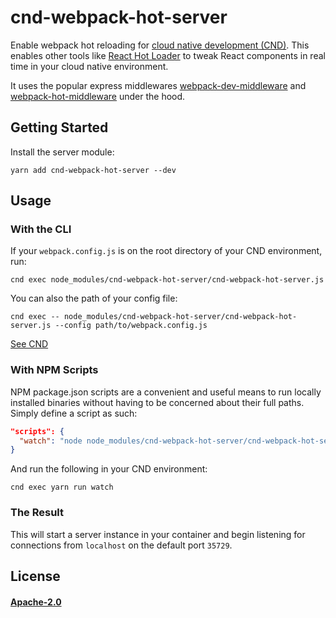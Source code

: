 # cnd-webpack-hot-server
 
Enable webpack hot reloading for [cloud native development (CND)][cnd-url]. This enables other tools like
[React Hot Loader](https://github.com/gaearon/react-hot-loader) to tweak React components in real time in your cloud native environment.

It uses the popular express middlewares [webpack-dev-middleware][dev-middleware-url] and [webpack-hot-middleware][hot-middleware-url] under the hood.

## Getting Started

Install the server module:

```console
yarn add cnd-webpack-hot-server --dev
```

## Usage

### With the CLI

If your `webpack.config.js` is on the root directory of your CND environment, run:

```console
cnd exec node_modules/cnd-webpack-hot-server/cnd-webpack-hot-server.js
```

You can also the path of your config file:
```console
cnd exec -- node_modules/cnd-webpack-hot-server/cnd-webpack-hot-server.js --config path/to/webpack.config.js
```

[See CND][cnd-url]

### With NPM Scripts

NPM package.json scripts are a convenient and useful means to run locally installed
binaries without having to be concerned about their full paths. Simply define a
script as such:

```json
"scripts": {
  "watch": "node node_modules/cnd-webpack-hot-server/cnd-webpack-hot-server.js"
}
```

And run the following in your CND environment:

```console
cnd exec yarn run watch
```

### The Result

This will start a server instance in your container and begin listening for connections from 
`localhost` on the default port `35729`.

## License

#### [Apache-2.0](./LICENSE)

[cnd-url]: https://github.com/okteto/cnd
[okteto-url]: https://okteto.com
[dev-middleware-url]: https://github.com/webpack/webpack-dev-middleware
[hot-middleware-url]: https://github.com/webpack/webpack-hot-middleware
